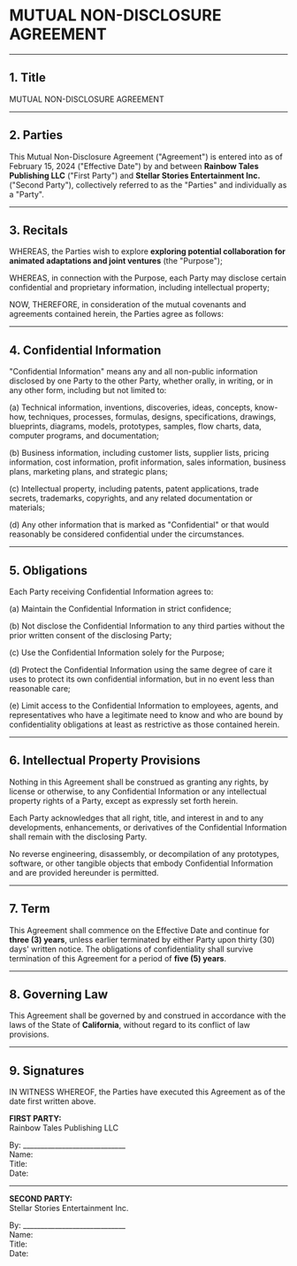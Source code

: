 <!--
Generated by CaseThread CLI POC
Document Type: nda-ip-specific
Input File: rtp-01-collaboration-nda.yaml
Generated: 2025-07-09T00:34:23.575Z
Generation Time: 23s
-->

# MUTUAL NON-DISCLOSURE AGREEMENT

---

## 1. Title  
MUTUAL NON-DISCLOSURE AGREEMENT  

---

## 2. Parties  
This Mutual Non-Disclosure Agreement ("Agreement") is entered into as of February&nbsp;15,&nbsp;2024 ("Effective Date") by and between **Rainbow Tales Publishing LLC** ("First Party") and **Stellar Stories Entertainment Inc.** ("Second Party"), collectively referred to as the "Parties" and individually as a "Party".

---

## 3. Recitals  
WHEREAS, the Parties wish to explore **exploring potential collaboration for animated adaptations and joint ventures** (the "Purpose");

WHEREAS, in connection with the Purpose, each Party may disclose certain confidential and proprietary information, including intellectual property;

NOW, THEREFORE, in consideration of the mutual covenants and agreements contained herein, the Parties agree as follows:

---

## 4. Confidential Information  
"Confidential Information" means any and all non-public information disclosed by one Party to the other Party, whether orally, in writing, or in any other form, including but not limited to:

(a) Technical information, inventions, discoveries, ideas, concepts, know-how, techniques, processes, formulas, designs, specifications, drawings, blueprints, diagrams, models, prototypes, samples, flow charts, data, computer programs, and documentation;

(b) Business information, including customer lists, supplier lists, pricing information, cost information, profit information, sales information, business plans, marketing plans, and strategic plans;

(c) Intellectual property, including patents, patent applications, trade secrets, trademarks, copyrights, and any related documentation or materials;

(d) Any other information that is marked as "Confidential" or that would reasonably be considered confidential under the circumstances.

---

## 5. Obligations  
Each Party receiving Confidential Information agrees to:

(a) Maintain the Confidential Information in strict confidence;

(b) Not disclose the Confidential Information to any third parties without the prior written consent of the disclosing Party;

(c) Use the Confidential Information solely for the Purpose;

(d) Protect the Confidential Information using the same degree of care it uses to protect its own confidential information, but in no event less than reasonable care;

(e) Limit access to the Confidential Information to employees, agents, and representatives who have a legitimate need to know and who are bound by confidentiality obligations at least as restrictive as those contained herein.

---

## 6. Intellectual Property Provisions  
Nothing in this Agreement shall be construed as granting any rights, by license or otherwise, to any Confidential Information or any intellectual property rights of a Party, except as expressly set forth herein.

Each Party acknowledges that all right, title, and interest in and to any developments, enhancements, or derivatives of the Confidential Information shall remain with the disclosing Party.

No reverse engineering, disassembly, or decompilation of any prototypes, software, or other tangible objects that embody Confidential Information and are provided hereunder is permitted.

---

## 7. Term  
This Agreement shall commence on the Effective Date and continue for **three (3) years**, unless earlier terminated by either Party upon thirty (30) days' written notice. The obligations of confidentiality shall survive termination of this Agreement for a period of **five (5) years**.

---

## 8. Governing Law  
This Agreement shall be governed by and construed in accordance with the laws of the State of **California**, without regard to its conflict of law provisions.

---

## 9. Signatures  
IN WITNESS WHEREOF, the Parties have executed this Agreement as of the date first written above.

**FIRST PARTY:**  
Rainbow Tales Publishing LLC  

By: _____________________________  
Name:  
Title:  
Date:  

---

**SECOND PARTY:**  
Stellar Stories Entertainment Inc.  

By: _____________________________  
Name:  
Title:  
Date:  